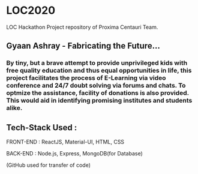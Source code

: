 # LOC2020
LOC Hackathon Project repository of Proxima Centauri Team.
## Gyaan Ashray - Fabricating the Future...

### By tiny, but a brave attempt to provide unprivileged kids with free quality education and thus equal opportunities in life, this project facilitates the process of E-Learning via video conference and 24/7 doubt solving via forums and chats. To optmize the assistance, facility of donations is also provided. This would aid in identifying promising institutes and students alike.

## Tech-Stack Used :

FRONT-END : ReactJS, Material-UI, HTML, CSS

BACK-END : Node.js, Express, MongoDB(for Database)

(GitHub used for transfer of code)
